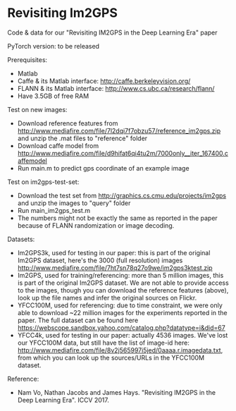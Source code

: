 # Revisiting Im2GPS

Code & data for our "Revisiting IM2GPS in the Deep Learning Era" paper

PyTorch version: to be released

Prerequisites:
- Matlab
- Caffe & its Matlab interface: http://caffe.berkeleyvision.org/
- FLANN & its Matlab interface: http://www.cs.ubc.ca/research/flann/
- Have 3.5GB of free RAM

Test on new images:
- Download reference features from http://www.mediafire.com/file/7l2dqi7f7obzu57/reference_im2gps.zip and unzip the .mat files to "reference" folder
- Download caffe model from http://www.mediafire.com/file/d9hifat6qi4tu2m/7000only__iter_167400.caffemodel
- Run main.m to predict gps coordinate of an example image

Test on im2gps-test-set:
- Download the test set from http://graphics.cs.cmu.edu/projects/im2gps and unzip the images to "query" folder
- Run main_im2gps_test.m
- The numbers might not be exactly the same as reported in the paper because of FLANN randomization or image decoding.

Datasets:
- Im2GPS3k, used for testing in our paper: this is part of the original Im2GPS dataset, here's the 3000 (full resolution) images http://www.mediafire.com/file/7ht7sn78q27o9we/im2gps3ktest.zip
- Im2GPS, used for training/referencing: more than 5 million images, this is part of the original Im2GPS dataset. We are not able to provide access to the images, though you can download the reference features (above), look up the file names and infer the original sources on Flickr.
- YFCC100M, used for referencing: due to time constraint, we were only able to download ~22 million images for the experiments reported in the paper. The full dataset can be found here https://webscope.sandbox.yahoo.com/catalog.php?datatype=i&did=67
- YFCC4k, used for testing in our paper: actually 4536 images. We've lost our YFCC100M data, but still have the list of image-id here: http://www.mediafire.com/file/8v2j565997i5jed/0aaaa.r.imagedata.txt, from which you can look up the sources/URLs in the YFCC100M dataset.

Reference:
- Nam Vo, Nathan Jacobs and James Hays. "Revisiting IM2GPS in the Deep Learning Era". ICCV 2017.

















